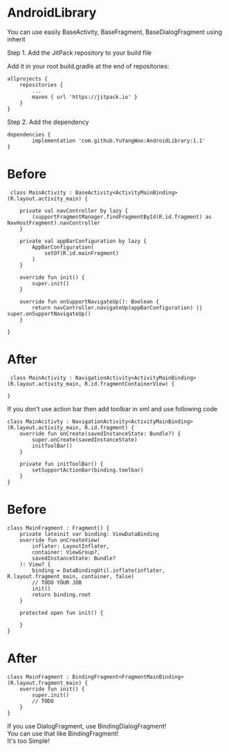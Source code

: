 # AndroidLibrary
You can use easily BaseActivity, BaseFragment, BaseDialogFragment using inherit

Step 1. Add the JitPack repository to your build file

Add it in your root build.gradle at the end of repositories:

	allprojects {
		repositories {
			...
			maven { url 'https://jitpack.io' }
		}
	}
  
 
 Step 2. Add the dependency
 
 	dependencies {
	        implementation 'com.github.YuYangWoo:AndroidLibrary:1.1'
	}

# Before

```
 class MainActivity : BaseActivity<ActivityMainBinding>(R.layout.activity_main) {

    private val navController by lazy {
        (supportFragmentManager.findFragmentById(R.id.fragment) as NavHostFragment).navController
    }

    private val appBarConfiguration by lazy {
        AppBarConfiguration(
            setOf(R.id.mainFragment)
        )
    }

    override fun init() {
        super.init()
    }

    override fun onSupportNavigateUp(): Boolean {
        return navController.navigateUp(appBarConfiguration) || super.onSupportNavigateUp()
    }

}
```
	
# After

```
 class MainActivity : NavigationActivity<ActivityMainBinding>(R.layout.activity_main, R.id.fragmentContainerView) {

}
```
If you don't use action bar then add toolbar in xml and use following code
```
class MainAcitivty : NavigationActivity<ActivityMainBinding>(R.layout.activity_main, R.id.fragment) {
    override fun onCreate(savedInstanceState: Bundle?) {
        super.onCreate(savedInstanceState)
        initToolBar()
    }

    private fun initToolBar() {
        setSupportActionBar(binding.toolbar)
    }
}
```

	
# Before

```
class MainFragment : Fragment() {
    private lateinit var binding: ViewDataBinding
    override fun onCreateView(
        inflater: LayoutInflater,
        container: ViewGroup?,
        savedInstanceState: Bundle?
    ): View? {
        binding = DataBindingUtil.inflate(inflater, R.layout.fragment_main, container, false)
        // TODO YOUR JOB
        init()
        return binding.root
    }

    protected open fun init() {

    }
}
```

# After
```
class MainFragment : BindingFragment<FragmentMainBinding>(R.layout.fragment_main) {
    override fun init() {
        super.init()
        // TODO
    }
}
```
If you use DialogFragment, use BindingDialogFragment!  
You can use that like BindingFragment!  
It's too Simple!  
